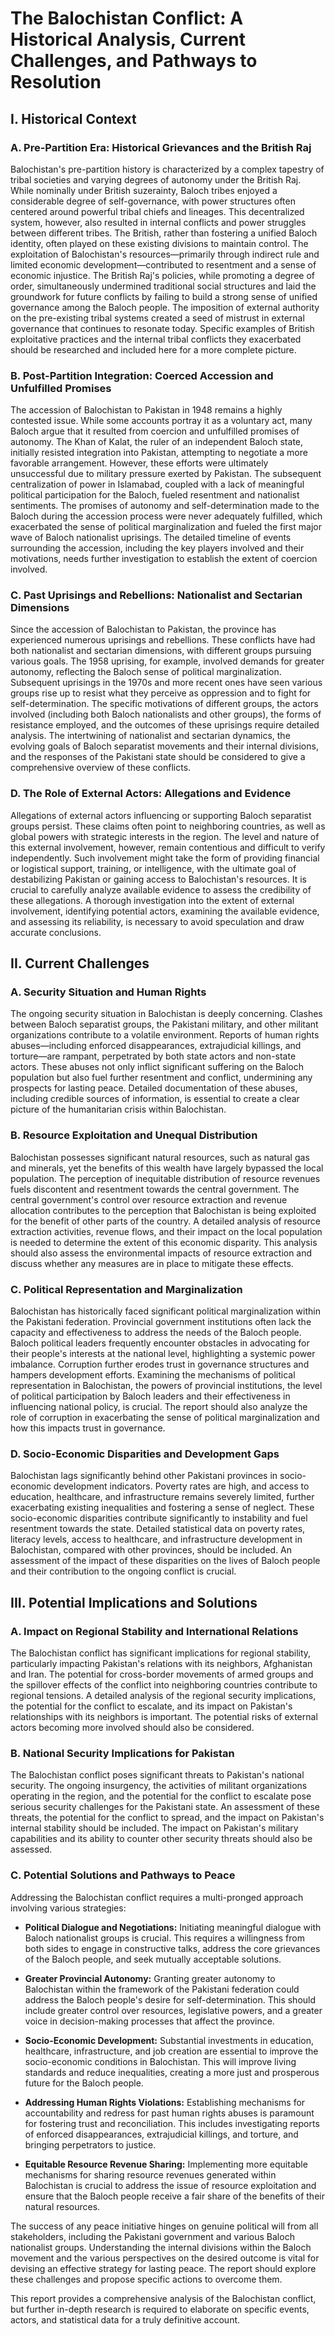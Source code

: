# The Balochistan Conflict: A Historical Analysis, Current Challenges, and Pathways to Resolution

## I. Historical Context

### A. Pre-Partition Era:  Historical Grievances and the British Raj

Balochistan's pre-partition history is characterized by a complex tapestry of tribal societies and varying degrees of autonomy under the British Raj.  While nominally under British suzerainty, Baloch tribes enjoyed a considerable degree of self-governance, with power structures often centered around powerful tribal chiefs and lineages.  This decentralized system, however, also resulted in internal conflicts and power struggles between different tribes.  The British, rather than fostering a unified Baloch identity, often played on these existing divisions to maintain control.  The exploitation of Balochistan's resources—primarily through indirect rule and limited economic development—contributed to resentment and a sense of economic injustice. The British Raj's policies, while promoting a degree of order, simultaneously undermined traditional social structures and laid the groundwork for future conflicts by failing to build a strong sense of unified governance among the Baloch people.  The imposition of external authority on the pre-existing tribal systems created a seed of mistrust in external governance that continues to resonate today.  Specific examples of British exploitative practices and the internal tribal conflicts they exacerbated should be researched and included here for a more complete picture.


### B. Post-Partition Integration: Coerced Accession and Unfulfilled Promises

The accession of Balochistan to Pakistan in 1948 remains a highly contested issue.  While some accounts portray it as a voluntary act, many Baloch argue that it resulted from coercion and unfulfilled promises of autonomy.  The Khan of Kalat, the ruler of an independent Baloch state, initially resisted integration into Pakistan, attempting to negotiate a more favorable arrangement. However, these efforts were ultimately unsuccessful due to military pressure exerted by Pakistan.  The subsequent centralization of power in Islamabad, coupled with a lack of meaningful political participation for the Baloch, fueled resentment and nationalist sentiments.  The promises of autonomy and self-determination made to the Baloch during the accession process were never adequately fulfilled, which exacerbated the sense of political marginalization and fueled the first major wave of Baloch nationalist uprisings.  The detailed timeline of events surrounding the accession, including the key players involved and their motivations, needs further investigation to establish the extent of coercion involved.


### C. Past Uprisings and Rebellions: Nationalist and Sectarian Dimensions

Since the accession of Balochistan to Pakistan, the province has experienced numerous uprisings and rebellions.  These conflicts have had both nationalist and sectarian dimensions, with different groups pursuing various goals.  The 1958 uprising, for example, involved demands for greater autonomy, reflecting the Baloch sense of political marginalization. Subsequent uprisings in the 1970s and more recent ones have seen various groups rise up to resist what they perceive as oppression and to fight for self-determination. The specific motivations of different groups, the actors involved (including both Baloch nationalists and other groups), the forms of resistance employed, and the outcomes of these uprisings require detailed analysis.  The intertwining of nationalist and sectarian dynamics, the evolving goals of Baloch separatist movements and their internal divisions, and the responses of the Pakistani state should be considered to give a comprehensive overview of these conflicts.


### D. The Role of External Actors: Allegations and Evidence

Allegations of external actors influencing or supporting Baloch separatist groups persist.  These claims often point to neighboring countries, as well as global powers with strategic interests in the region.  The level and nature of this external involvement, however, remain contentious and difficult to verify independently.  Such involvement might take the form of providing financial or logistical support, training, or intelligence, with the ultimate goal of destabilizing Pakistan or gaining access to Balochistan's resources.  It is crucial to carefully analyze available evidence to assess the credibility of these allegations. A thorough investigation into the extent of external involvement, identifying potential actors, examining the available evidence, and assessing its reliability, is necessary to avoid speculation and draw accurate conclusions.


## II. Current Challenges

### A. Security Situation and Human Rights

The ongoing security situation in Balochistan is deeply concerning.  Clashes between Baloch separatist groups, the Pakistani military, and other militant organizations contribute to a volatile environment.  Reports of human rights abuses—including enforced disappearances, extrajudicial killings, and torture—are rampant, perpetrated by both state actors and non-state actors.  These abuses not only inflict significant suffering on the Baloch population but also fuel further resentment and conflict, undermining any prospects for lasting peace.  Detailed documentation of these abuses, including credible sources of information, is essential to create a clear picture of the humanitarian crisis within Balochistan.


### B. Resource Exploitation and Unequal Distribution

Balochistan possesses significant natural resources, such as natural gas and minerals, yet the benefits of this wealth have largely bypassed the local population.  The perception of inequitable distribution of resource revenues fuels discontent and resentment towards the central government.  The central government's control over resource extraction and revenue allocation contributes to the perception that Balochistan is being exploited for the benefit of other parts of the country.  A detailed analysis of resource extraction activities, revenue flows, and their impact on the local population is needed to determine the extent of this economic disparity.  This analysis should also assess the environmental impacts of resource extraction and discuss whether any measures are in place to mitigate these effects.


### C. Political Representation and Marginalization

Balochistan has historically faced significant political marginalization within the Pakistani federation.  Provincial government institutions often lack the capacity and effectiveness to address the needs of the Baloch people.  Baloch political leaders frequently encounter obstacles in advocating for their people's interests at the national level, highlighting a systemic power imbalance.  Corruption further erodes trust in governance structures and hampers development efforts.  Examining the mechanisms of political representation in Balochistan, the powers of provincial institutions, the level of political participation by Baloch leaders and their effectiveness in influencing national policy, is crucial.  The report should also analyze the role of corruption in exacerbating the sense of political marginalization and how this impacts trust in governance.


### D. Socio-Economic Disparities and Development Gaps

Balochistan lags significantly behind other Pakistani provinces in socio-economic development indicators.  Poverty rates are high, and access to education, healthcare, and infrastructure remains severely limited, further exacerbating existing inequalities and fostering a sense of neglect.  These socio-economic disparities contribute significantly to instability and fuel resentment towards the state.  Detailed statistical data on poverty rates, literacy levels, access to healthcare, and infrastructure development in Balochistan, compared with other provinces, should be included.  An assessment of the impact of these disparities on the lives of Baloch people and their contribution to the ongoing conflict is crucial.


## III. Potential Implications and Solutions

### A. Impact on Regional Stability and International Relations

The Balochistan conflict has significant implications for regional stability, particularly impacting Pakistan's relations with its neighbors, Afghanistan and Iran.  The potential for cross-border movements of armed groups and the spillover effects of the conflict into neighboring countries contribute to regional tensions.  A detailed analysis of the regional security implications, the potential for the conflict to escalate, and its impact on Pakistan's relationships with its neighbors is important.  The potential risks of external actors becoming more involved should also be considered.


### B. National Security Implications for Pakistan

The Balochistan conflict poses significant threats to Pakistan's national security.  The ongoing insurgency, the activities of militant organizations operating in the region, and the potential for the conflict to escalate pose serious security challenges for the Pakistani state.  An assessment of these threats, the potential for the conflict to spread, and the impact on Pakistan's internal stability should be included.  The impact on Pakistan's military capabilities and its ability to counter other security threats should also be assessed.


### C. Potential Solutions and Pathways to Peace

Addressing the Balochistan conflict requires a multi-pronged approach involving various strategies:

* **Political Dialogue and Negotiations:**  Initiating meaningful dialogue with Baloch nationalist groups is crucial. This requires a willingness from both sides to engage in constructive talks, address the core grievances of the Baloch people, and seek mutually acceptable solutions.

* **Greater Provincial Autonomy:**  Granting greater autonomy to Balochistan within the framework of the Pakistani federation could address the Baloch people's desire for self-determination. This should include greater control over resources, legislative powers, and a greater voice in decision-making processes that affect the province.

* **Socio-Economic Development:**  Substantial investments in education, healthcare, infrastructure, and job creation are essential to improve the socio-economic conditions in Balochistan.  This will improve living standards and reduce inequalities, creating a more just and prosperous future for the Baloch people.

* **Addressing Human Rights Violations:**  Establishing mechanisms for accountability and redress for past human rights abuses is paramount for fostering trust and reconciliation. This includes investigating reports of enforced disappearances, extrajudicial killings, and torture, and bringing perpetrators to justice.

* **Equitable Resource Revenue Sharing:**  Implementing more equitable mechanisms for sharing resource revenues generated within Balochistan is crucial to address the issue of resource exploitation and ensure that the Baloch people receive a fair share of the benefits of their natural resources.

The success of any peace initiative hinges on genuine political will from all stakeholders, including the Pakistani government and various Baloch nationalist groups.  Understanding the internal divisions within the Baloch movement and the various perspectives on the desired outcome is vital for devising an effective strategy for lasting peace.  The report should explore these challenges and propose specific actions to overcome them.


This report provides a comprehensive analysis of the Balochistan conflict, but further in-depth research is required to elaborate on specific events, actors, and statistical data for a truly definitive account.